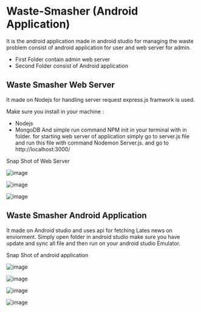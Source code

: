 # Waste-Smasher (Android Application)
It is the android application made in android studio for managing the waste problem consist of android application for user and web server for admin.
- First Folder contain admin web server
- Second Folder consist of Android application

## Waste Smasher Web Server
It made on Nodejs for handling server request express.js framwork is used.

Make sure you install in your machine : 
- Nodejs
- MongoDB
And simple run command NPM init in your terminal with in folder.
for starting web server of application simply go to server.js file and run this file with command Nodemon Server.js. and go to http://localhost:3000/


Snap Shot of Web Server

![image](https://user-images.githubusercontent.com/78980433/207036858-388257a7-842d-480e-a2fb-6d30c6aeb0f1.png)

![image](https://user-images.githubusercontent.com/78980433/207037262-5460f74a-91d9-4811-8dc8-979b3794b26f.png)

![image](https://user-images.githubusercontent.com/78980433/207037424-7096867b-c28c-4657-a52e-efdf379f50fe.png)


## Waste Smasher Android Application
It made on Android studio and uses api for fetching Lates news on enviorment.
Simply open folder in android studio make sure you have update and sync all file and then run on your android studio Emulator.

Snap Shot of android application

![image](https://user-images.githubusercontent.com/78980433/207039130-7c370899-5815-4ed2-878e-0076ff08bac6.png)

![image](https://user-images.githubusercontent.com/78980433/207039162-ae259567-6266-480d-b435-a07e0a918027.png)


![image](https://user-images.githubusercontent.com/78980433/207039249-5fc544e1-2f18-4ea7-be36-cc2cb3ff8527.png)

![image](https://user-images.githubusercontent.com/78980433/207039286-9175cdd5-e8a2-43a8-880e-9cd45e77bec5.png)



